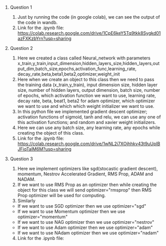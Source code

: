 1. Question 1
    1. Just by running the code (in google colab), we can see the output of the code in wandb.
    2. Link for the .ipynb file: https://colab.research.google.com/drive/1CpE6keY5Tq9tkk8Sygkd01azFXKzbYrn?usp=sharing 

2. Question 2
    1. Here we created a class called Neural_network with parameters x_train,y_train,input_dimension,hidden_layers_size,hidden_layers,output_dim,batch_size,epochs,activation_func,learning_rate, decay_rate,beta,beta1,beta2,optimizer,weight_init
    2. Here when we create an object to this class then we need to pass the training data (x_train,y_train), input dimension size, hidden layer size, number of hidden layers, output dimension, batch size, number of epochs, which activation function we want to use, learning rate, decay rate, beta, beat1, beta2 for adam optimizer, which optimizer we want to use and which which weight initializer we want to use.
    3. In this python file we implemented gradient descent optimizer; activation functions of sigmoid, tanh and relu, we can use any one of this activation functions; and random and xavier weight initializers.
    4. Here we can use any batch size, any learning rate, any epochs while creating the object of this class.
    5. Link for the .ipynb file: https://colab.research.google.com/drive/1wNL2i7XOjhhkv43t9uUplBJFiqTalM6M?usp=sharing

3. Question 3
    1. Here we implement optimizers like sgd(stocastic gradient descent), momentum, Nestrov Accelerated Gradient, RMS Prop, ADAM and NADAM.
    2. If we want to use RMS Prop as an optimizer then while creating the object for this class we will send optimizer="rmsprop" then RMS Prop optimizer will be used for computing. 
    3. Similarly 
      * If we want to use SGD optimizer then we use optimizer="sgd"
      * If we want to use Momentum optimizer then we use optimizer="momentum"
      * If we want to use NAG optimizer then we use optimizer="nestrov"
      * If we want to use Adam optimizer then we use optimizer="adam"
      * If we want to use NAdam optimizer then we use optimizer="nadam"
    4. Link for the .ipynb file:
    
